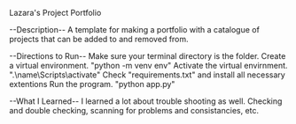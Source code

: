 Lazara's Project Portfolio

--Description--
A template for making a portfolio with a catalogue of projects that can be added to and removed from.

--Directions to Run--
Make sure your terminal directory is the folder.
Create a virtual environment. "python -m venv env"
Activate the virtual envirnment. ".\name\Scripts\activate"
Check "requirements.txt" and install all necessary extentions
Run the program. "python app.py"

--What I Learned--
I learned a lot about trouble shooting as well. Checking and double checking, scanning for problems and consistancies, etc.